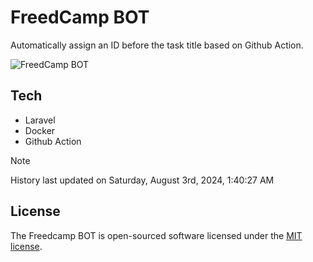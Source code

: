 # FreedCamp BOT

Automatically assign an ID before the task title based on Github Action.

![FreedCamp BOT](https://repository-images.githubusercontent.com/737932867/7d34798b-2680-471c-b089-a78a718d3d6a)

## Tech

- Laravel
- Docker
- Github Action

> [!NOTE]  
> History last updated on Saturday, August 3rd, 2024, 1:40:27 AM

## License

The Freedcamp BOT is open-sourced software licensed under the [MIT license](https://opensource.org/licenses/MIT).
